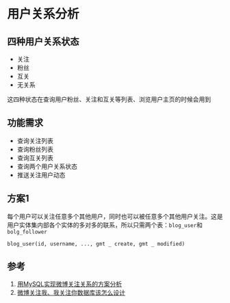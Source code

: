 # 用户关系分析
## 四种用户关系状态
- 关注
- 粉丝
- 互关
- 无关系

这四种状态在查询用户粉丝、关注和互关等列表、浏览用户主页的时候会用到
## 功能需求
- 查询关注列表
- 查询粉丝列表
- 查询互关列表
- 查询两个用户关系状态
- 推送关注用户动态

## 方案1
每个用户可以关注任意多个其他用户，同时也可以被任意多个其他用户关注。这是用户实体集内部各个实体的多对多的联系，所以只需两个表：`blog_user`和`bolg_follower`
```
blog_user(id, username, ..., gmt _ create, gmt _ modified)
```

## 参考
1. [用MySQL实现微博关注关系的方案分析](https://my.oschina.net/yonghan/blog/475588)
2. [微博关注我、我关注你数据库该怎么设计](https://blog.csdn.net/u010098331/article/details/51445904)
<!--stackedit_data:
eyJoaXN0b3J5IjpbMjAyMzE0MzkyMSwxNjIxMDk2NjY5LC0xNz
A4MTMyOTQzLDg2NDA0MTQzOSwxNzQ2NzAzNjQwLC0xNTI3Mzk1
NjM3LC01MTYzNTg2MzMsLTIwNzU3OTc2NTMsLTE0MjEyNjE0OD
NdfQ==
-->